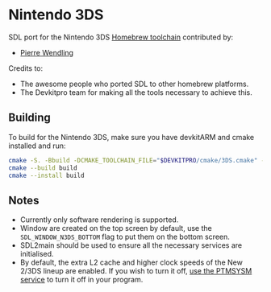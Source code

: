 # Nintendo 3DS

SDL port for the Nintendo 3DS [Homebrew toolchain](https://devkitpro.org/) contributed by:

-   [Pierre Wendling](https://github.com/FtZPetruska)

Credits to:

-   The awesome people who ported SDL to other homebrew platforms.
-   The Devkitpro team for making all the tools necessary to achieve this.

## Building

To build for the Nintendo 3DS, make sure you have devkitARM and cmake installed and run:

```bash
cmake -S. -Bbuild -DCMAKE_TOOLCHAIN_FILE="$DEVKITPRO/cmake/3DS.cmake" -DCMAKE_BUILD_TYPE=Release
cmake --build build
cmake --install build
```

## Notes

-   Currently only software rendering is supported.
-   Window are created on the top screen by default, use the `SDL_WINDOW_N3DS_BOTTOM` flag to put them on the bottom screen.
-   SDL2main should be used to ensure all the necessary services are initialised.
-   By default, the extra L2 cache and higher clock speeds of the New 2/3DS lineup are enabled. If you wish to turn it off, [use the PTMSYSM service](https://libctru.devkitpro.org/ptmsysm_8h.html#ae3a437bfd0de05fbc5ba9a460d148430) to turn it off in your program.
